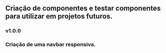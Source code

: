 ## Criação de componentes e testar componentes para utilizar em projetos futuros.
### v1.0.0

### Criação de uma navbar responsiva.